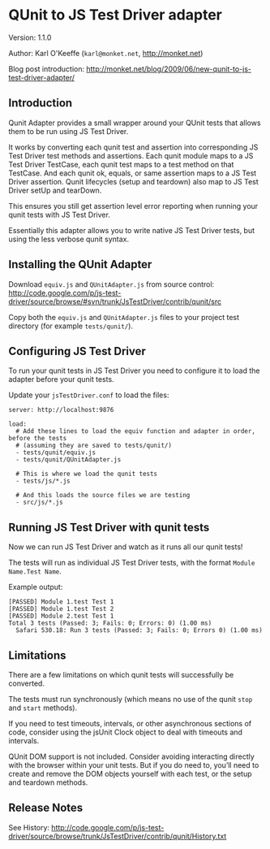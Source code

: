 # QUnit to JS Test Driver adapter #

Version: 1.1.0

Author: Karl O'Keeffe (`karl@monket.net`, http://monket.net)

Blog post introduction: http://monket.net/blog/2009/06/new-qunit-to-js-test-driver-adapter/

## Introduction ##

Qunit Adapter provides a small wrapper around your QUnit tests that allows them to be run using JS Test Driver.

It works by converting each qunit test and assertion into corresponding JS Test Driver test methods and assertions. Each qunit module maps to a JS Test Driver TestCase, each qunit test maps to a test method on that TestCase. And each qunit ok, equals, or same assertion maps to a JS Test Driver assertion. Qunit lifecycles (setup and teardown) also map to JS Test Driver setUp and tearDown.

This ensures you still get assertion level error reporting when running your qunit tests with JS Test Driver.

Essentially this adapter allows you to write native JS Test Driver tests, but using the less verbose qunit syntax.


## Installing the QUnit Adapter ##

Download `equiv.js` and `QUnitAdapter.js` from source control:
http://code.google.com/p/js-test-driver/source/browse/#svn/trunk/JsTestDriver/contrib/qunit/src

Copy both the `equiv.js` and `QUnitAdapter.js` files to your project test directory (for example `tests/qunit/`).


## Configuring JS Test Driver ##

To run your qunit tests in JS Test Driver you need to configure it to load the adapter before your qunit tests.

Update your `jsTestDriver.conf` to load the files:

```
server: http://localhost:9876
 
load:
  # Add these lines to load the equiv function and adapter in order, before the tests
  # (assuming they are saved to tests/qunit/)
  - tests/qunit/equiv.js
  - tests/qunit/QUnitAdapter.js
 
  # This is where we load the qunit tests
  - tests/js/*.js
 
  # And this loads the source files we are testing
  - src/js/*.js
```

## Running JS Test Driver with qunit tests ##

Now we can run JS Test Driver and watch as it runs all our qunit tests!

The tests will run as individual JS Test Driver tests, with the format `Module Name.Test Name`.

Example output:

```
[PASSED] Module 1.test Test 1
[PASSED] Module 1.test Test 2
[PASSED] Module 2.test Test 1
Total 3 tests (Passed: 3; Fails: 0; Errors: 0) (1.00 ms)
  Safari 530.18: Run 3 tests (Passed: 3; Fails: 0; Errors 0) (1.00 ms)
```

## Limitations ##

There are a few limitations on which qunit tests will successfully be converted.

The tests must run synchronously (which means no use of the qunit `stop` and `start` methods).

If you need to test timeouts, intervals, or other asynchronous sections of code, consider using the jsUnit Clock object to deal with timeouts and intervals.

QUnit DOM support is not included. Consider avoiding interacting directly with the browser within your unit tests. But if you do need to, you’ll need to create and remove the DOM objects yourself with each test, or the setup and teardown methods.

## Release Notes ##

See History: http://code.google.com/p/js-test-driver/source/browse/trunk/JsTestDriver/contrib/qunit/History.txt